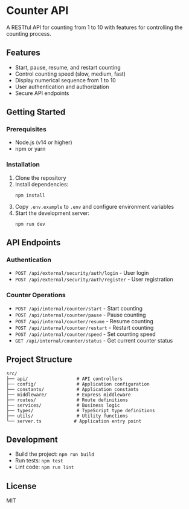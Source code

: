 # Counter API

A RESTful API for counting from 1 to 10 with features for controlling the counting process.

## Features

- Start, pause, resume, and restart counting
- Control counting speed (slow, medium, fast)
- Display numerical sequence from 1 to 10
- User authentication and authorization
- Secure API endpoints

## Getting Started

### Prerequisites

- Node.js (v14 or higher)
- npm or yarn

### Installation

1. Clone the repository
2. Install dependencies:
   ```
   npm install
   ```
3. Copy `.env.example` to `.env` and configure environment variables
4. Start the development server:
   ```
   npm run dev
   ```

## API Endpoints

### Authentication

- `POST /api/external/security/auth/login` - User login
- `POST /api/external/security/auth/register` - User registration

### Counter Operations

- `POST /api/internal/counter/start` - Start counting
- `POST /api/internal/counter/pause` - Pause counting
- `POST /api/internal/counter/resume` - Resume counting
- `POST /api/internal/counter/restart` - Restart counting
- `POST /api/internal/counter/speed` - Set counting speed
- `GET /api/internal/counter/status` - Get current counter status

## Project Structure

```
src/
├── api/                  # API controllers
├── config/               # Application configuration
├── constants/            # Application constants
├── middleware/           # Express middleware
├── routes/               # Route definitions
├── services/             # Business logic
├── types/                # TypeScript type definitions
├── utils/                # Utility functions
└── server.ts            # Application entry point
```

## Development

- Build the project: `npm run build`
- Run tests: `npm test`
- Lint code: `npm run lint`

## License

MIT
